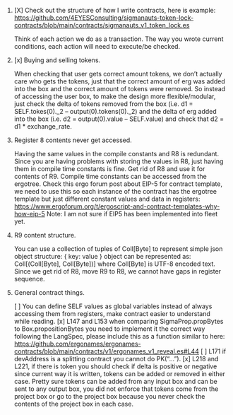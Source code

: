 1. [X] Check out the structure of how I write contracts, here is example: https://github.com/4EYESConsulting/sigmanauts-token-lock-contracts/blob/main/contracts/sigmanauts_v1_token_lock.es

    Think of each action we do as a transaction.
    The way you wrote current conditions, each action will need to execute/be checked.

2. [x] Buying and selling tokens.

    When checking that user gets correct amount tokens, we don’t actually care who gets the tokens, just that the correct amount of erg was added into the box and the correct amount of tokens were removed. So instead of accessing the user box, to make the design more flexible/modular, just check the delta of tokens removed from the box (i.e. d1 = SELF.tokes(0)._2 – output(0).tokens(0)._2) and the delta of erg added into the box (i.e. d2 = output(0).value – SELF.value) and check that d2 = d1 * exchange_rate.

3. Register 8 contents never get accessed.

    Having the same values in the compile constants and R8 is redundant.
    Since you are having problems with storing the values in R8, just having them in compile time constants is fine. Get rid of R8 and use it for contents of R9.
    Compile time constants can be accessed from the ergotree.
    Check this ergo forum post about EIP-5 for contract template, we need to use this so each instance of the contract has the ergotree template but just different constant values and data in registers: https://www.ergoforum.org/t/ergoscript-and-contract-templates-why-how-eip-5
    Note: I am not sure if EIP5 has been implemented into fleet yet.

4. R9 content structure.

    You can use a collection of tuples of Coll[Byte] to represent simple json object structure:
    { key: value } object can be represented as: Coll[(Coll[Byte], Coll[Byte])] where Coll[Byte] is UTF-8 encoded text.
    Since we get rid of R8, move R9 to R8, we cannot have gaps in register sequence.

5. General contract things.

    [ ] You can define SELF values as global variables instead of always accessing them from registers, make contract easier to understand while reading.
    [x] L147 and L153 when comparing SigmaProp.propBytes to Box.propositionBytes you need to implement it the correct way following the LangSpec, please include this as a function similar to here: https://github.com/ergonames/ergonames-contracts/blob/main/contracts/v1/ergonames_v1_reveal.es#L44
    [ ] L171 if devAddress is a splitting contract you cannot do PK(“...”).
    [x] L218 and L221, if there is token you should check if delta is positive or negative since current way it is written, tokens can be added or removed in either case. Pretty sure tokens can be added from any input box and can be sent to any output box, you did not enforce that tokens come from the project box or go to the project box because you never check the contents of the project box in each case.

